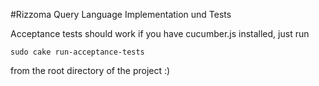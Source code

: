 #Rizzoma Query Language Implementation und Tests

Acceptance tests should work if you have cucumber.js installed, just run 
```
sudo cake run-acceptance-tests
```
from the root directory of the project :)